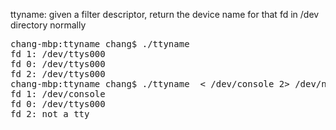 ttyname: given a filter descriptor, return the device name for that fd in /dev directory normally
<pre>
chang-mbp:ttyname chang$ ./ttyname
fd 1: /dev/ttys000
fd 0: /dev/ttys000
fd 2: /dev/ttys000
chang-mbp:ttyname chang$ ./ttyname  < /dev/console 2> /dev/null
fd 1: /dev/console
fd 0: /dev/ttys000
fd 2: not a tty
</pre>